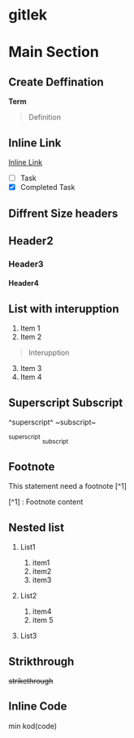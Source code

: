 # gitlek
# Main Section

## Create Deffination

**Term**
>Definition

## Inline Link

[Inline Link](https://www.google.com/)
- [ ] Task
- [x] Completed Task

## Diffrent Size headers

## Header2
### Header3
#### Header4

## List with interupption

1. Item 1
2. Item 2
> Interupption
3. Item 3
4. Item 4

## Superscript Subscript

^superscript^ 
~subscript~

<sup>superscript</sup>
<sub>subscript</sub>

## Footnote

This statement need a footnote [^1]

[^1] : Footnote content

## Nested list

1. List1
    1. item1
    2. item2
    3. item3

2. List2
    1. item4
    2. item 5
3. List3

## Strikthrough

~~strikethrough~~

## Inline Code

 min kod(code)
